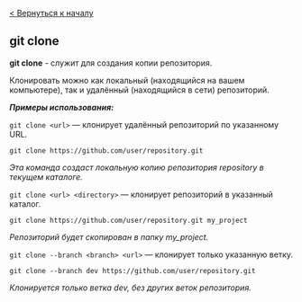 [< Вернуться к началу](./readme.md)

## git clone

**git clone** - служит для создания копии репозитория.

Клонировать можно как локальный (находящийся на вашем компьютере), так и удалённый (находящийся в сети) репозиторий.

***Примеры использования:***

`git clone <url>` — клонирует удалённый репозиторий по указанному URL.
```bash=
git clone https://github.com/user/repository.git
```
*Эта команда создаст локальную копию репозитория repository в текущем каталоге.*

`git clone <url> <directory>` — клонирует репозиторий в указанный каталог.
```bash=
git clone https://github.com/user/repository.git my_project
```
*Репозиторий будет скопирован в папку my_project.*

`git clone --branch <branch> <url>` — клонирует только указанную ветку.
```bash=
git clone --branch dev https://github.com/user/repository.git
```
*Клонируется только ветка dev, без других веток репозитория.*
